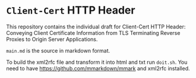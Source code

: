 # `Client-Cert` HTTP Header

This repository contains the individual draft for Client-Cert HTTP Header: Conveying Client Certificate Information from TLS Terminating Reverse Proxies to Origin Server Applications.

`main.md` is the source in markdown format. 

To build the xml2rfc file and transform it into html and txt run `doit.sh`. You need to have https://github.com/mmarkdown/mmark and xml2rfc installed.
